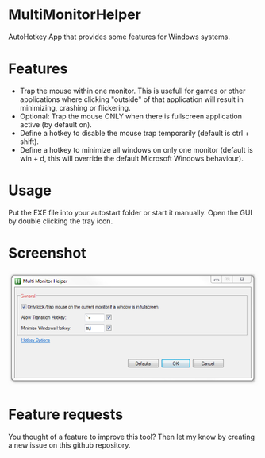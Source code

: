 # MultiMonitorHelper
AutoHotkey App that provides some features for Windows systems.

# Features
- Trap the mouse within one monitor. This is usefull for games or other applications where clicking "outside" of that application will result in minimizing, crashing or flickering.
- Optional: Trap the mouse ONLY when there is fullscreen application active (by default on).
- Define a hotkey to disable the mouse trap temporarily (default is ctrl + shift).
- Define a hotkey to minimize all windows on only one monitor (default is win + d, this will override the default Microsoft Windows behaviour).

# Usage
Put the EXE file into your autostart folder or start it manually.
Open the GUI by double clicking the tray icon.

# Screenshot
![GUI Screenshot of MultiMonitorHelper](/screenshot_gui.png?raw=true "GUI Screenshot of MultiMonitorHelper")

# Feature requests
You thought of a feature to improve this tool? Then let my know by creating a new issue on this github repository.

